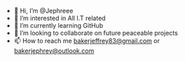 - 👋 Hi, I’m @Jephreee
- 👀 I’m interested in All I.T related
- 🌱 I’m currently learning GitHub 
- 💞️ I’m looking to collaborate on future peaceable projects
- 📫 How to reach me bakerjeffrey83@gmail.com or bakerjephrey@outlook.com

<!---
Jephreee/Jephreee is a ✨ special ✨ repository because its `README.md` (this file) appears on your GitHub profile.
You can click the Preview link to take a look at your changes.
--->
